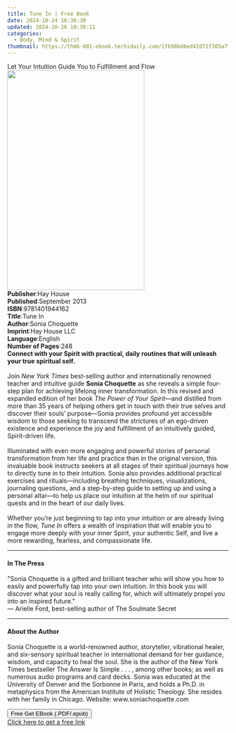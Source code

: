 ```yaml
---
title: Tune In | Free Book
date: 2024-10-24 16:36:30
updated: 2024-10-26 10:30:11
categories:
  - Body, Mind & Spirit
thumbnail: https://thmb-001-ebook.techidaily.com/1fb98bd6ed42d71f305a7fc22d0c618b2e1c50958d2d07b4f8d6794049225ea0.jpg
---
```

<main id="book-container">
  <div class="flex flex-col">
    <div class="book-brief flex-1 py-6 px-4 sm:p-6 md:py-10 md:px-8">
      <!-- brief-->
      <div class="book-brief-main">
        Let Your Intuition Guide You to Fulfillment and Flow
      </div>
    </div>
    <div
      class="book-meta-info flex-1 grid gap-4 col-start-1 col-end-3 row-start-1 sm:mb-6 sm:grid-cols-4 lg:gap-6 lg:col-start-2 lg:row-end-6 lg:row-span-6 lg:mb-0"
    >
      <div
        class="book-meta-info-left place-content-center mt-4 p-4 text-sm leading-6 col-start-2 col-span-2 dark:text-slate-400"
      >
        <img
          class="w-full h-500 object-cover rounded-lg sm:h-255 sm:col-span-2 lg:col-span-full"
          src="https://img-001-ebook.techidaily.com/cfed5838a1a0953228111505efe97dbbee579a45a8f83a8fc04dc4a4a8581da6.jpg"
          alt=""
          width="312"
          height="500"
        />
      </div>
      <div
        class="book-meta-info-right mt-2 col-start-1 row-start-2 col-span-3 self-center"
      >
        <!-- meta data  -->
        <div class="flex flex-col px-4 md:px-8">
          <div class="flex-1">
            <strong>Publisher</strong>:<span class="px-2">Hay House</span>
          </div>
          <div class="flex-1">
            <strong>Published</strong>:<span class="px-2">September 2013</span>
          </div>
          <div class="flex-1">
            <strong>ISBN</strong>:<span class="px-2">9781401944162</span>
          </div>
          <div class="flex-1">
            <strong>Title</strong>:<span class="px-2">Tune In</span>
          </div>
          <div class="flex-1">
            <strong>Author</strong>:<span class="px-2">Sonia Choquette</span>
          </div>
          <div class="flex-1">
            <strong>Imprint</strong>:<span class="px-2">Hay House LLC</span>
          </div>
          <div class="flex-1">
            <strong>Language</strong>:<span class="px-2">English</span>
          </div>
          <div class="flex-1">
            <strong>Number of Pages</strong>:<span class="px-2">248</span>
          </div>
        </div>
      </div>
    </div>
    <div class="book-description flex-1 py-6 px-4 sm:p-6 md:py-10 md:px-8">
      <div class="book-description-main">
        <div accordion-content="" id="description">
          <b
            >Connect with your Spirit with practical, daily routines that will
            unleash your true spiritual self.<br /></b
          ><br />Join <i>New York Times</i> best-selling author and
          internationally renowned teacher and intuitive guide
          <b>Sonia Choquette</b> as she reveals a simple four-step plan for
          achieving lifelong inner transformation. In this revised and expanded
          edition of her book <i>The Power of Your Spirit</i>—and distilled from
          more than 35 years of helping others get in touch with their true
          selves and discover their souls’ purpose—Sonia provides profound yet
          accessible wisdom to those seeking to transcend the strictures of an
          ego-driven existence and experience the joy and fulfillment of an
          intuitively guided, Spirit-driven life.<br /><br />Illuminated with
          even more engaging and powerful stories of personal transformation
          from her life and practice than in the original version, this
          invaluable book instructs seekers at all stages of their spiritual
          journeys how to directly tune in to their intuition. Sonia also
          provides additional practical exercises and rituals—including
          breathing techniques, visualizations, journaling questions, and a
          step-by-step guide to setting up and using a personal altar—to help us
          place our intuition at the helm of our spiritual quests and in the
          heart of our daily lives.<br /><br />Whether you’re just beginning to
          tap into your intuition or are already living in the flow,
          <i>Tune In</i> offers a wealth of inspiration that will enable you to
          engage more deeply with your inner Spirit, your authentic Self, and
          live a more rewarding, fearless, and compassionate life.
        </div>
        <div class="accordion-fader"></div>
      </div>
    </div>
    <div class="book-excerpts flex-1 py-6 px-4 sm:p-6 md:py-10 md:px-8">
      <!-- excerpts-->
      <div class="book-excerpts-main">
        <hr />
        <h4 class="placeholder placeholder-heading">
          <span>In The Press</span>
        </h4>
        <p>
          "Sonia Choquette is a gifted and brilliant teacher who will show you
          how to easily and powerfully tap into your own intuition. In this book
          you will discover what your soul is really calling for, which will
          ultimately propel you into an inspired future."<br />— Arielle Ford,
          best-selling author of The Soulmate Secret
        </p>
      </div>
    </div>
    <div class="book-about-author flex-1 py-6 px-4 sm:p-6 md:py-10 md:px-8">
      <!-- about author-->
      <div class="book-main-author-main">
        <hr />
        <h4 class="placeholder placeholder-heading">
          <span>About the Author</span>
        </h4>
        <p>
          Sonia Choquette is a world-renowned author, storyteller, vibrational
          healer, and six-sensory spiritual teacher in international demand for
          her guidance, wisdom, and capacity to heal the soul. She is the author
          of the New York Times bestseller The Answer Is Simple . . . , among
          other books; as well as numerous audio programs and card decks. Sonia
          was educated at the University of Denver and the Sorbonne in Paris,
          and holds a Ph.D. in metaphysics from the American Institute of
          Holistic Theology. She resides with her family in Chicago. Website:
          www.soniachoquette.com
        </p>
      </div>
    </div>
    <div class="book-free-get flex-1 py-6 px-4 sm:p-6 md:py-10 md:px-8">
      <button
        id="btn-free-get"
        class="bg-blue-500 hover:bg-blue-700 text-white font-bold py-2 px-4 rounded"
      >
        Free Get EBook (.PDF/.epub)
      </button>
      <div id="countdown-display" class="px-2 text-lg mt-2"></div>
      <a
        id="free-link"
        class="hidden bg-blue-500 hover:bg-blue-700 text-white font-bold py-2 px-4 rounded"
        href="https://www.ebooks.com/en-us/book/96317617/tune-in/sonia-choquette/"
        target="_blank"
        >Click here to get a free link</a
      >
    </div>
    <script>
      let countdownTime = 0;
      let countdownInterval = null;
      document
        .getElementById('btn-free-get')
        .addEventListener('click', startCountdown);
      function startCountdown() {
        countdownTime = new Date().getTime() + 60000 * 3;
        countdownInterval = setInterval(updateCountdown, 1000);
        document.getElementById('btn-free-get').disabled = true;
        document
          .getElementById('btn-free-get')
          .classList.add('bg-gray-500', 'cursor-not-allowed');
      }
      function updateCountdown() {
        let currentTime = new Date().getTime();
        let timeLeft = countdownTime - currentTime;
        let secondsLeft = Math.floor(timeLeft / 1000);
        document.getElementById('countdown-display').innerHTML =
          `Remaining time: ${secondsLeft} seconds.`;
        if (secondsLeft <= 0) {
          clearInterval(countdownInterval);
          document.getElementById('btn-free-get').classList.add('hidden');
          document.getElementById('free-link').classList.remove('hidden');
          document.getElementById('countdown-display').innerHTML = '';
        }
      }
    </script>
  </div>
</main>
